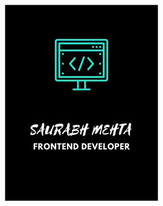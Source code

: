 <img style="max-height:80vh;" src="https://github.com/saurabhmehta1601/saurabhmehta1601/blob/main/images/header-img.jpg?raw=true" />